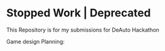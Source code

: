# Stopped Work | Deprecated
This Repository is for my submissions for DeAuto Hackathon

Game design Planning:
